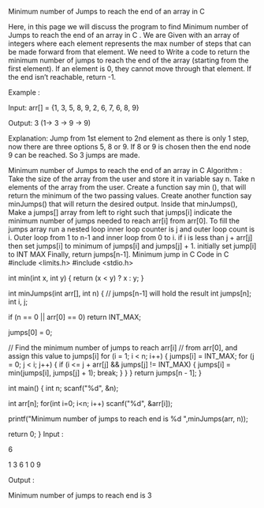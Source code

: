 Minimum number of Jumps to reach the end of an array in C
 

Here, in this page we will discuss the program to find Minimum number of Jumps to reach the end of an array in C . We are Given with an array of integers where each element represents the max number of steps that can be made forward from that element. We need to Write a code to return the minimum number of jumps to reach the end of the array (starting from the first element). If an element is 0, they cannot move through that element. If the end isn’t reachable, return -1.

Example :

Input: arr[] = {1, 3, 5, 8, 9, 2, 6, 7, 6, 8, 9}

Output: 3 (1-> 3 -> 9 -> 9)

Explanation: Jump from 1st element to 2nd element as there is only 1 step, now there are three options 5, 8 or 9. If 8 or 9 is chosen then the end node 9 can be reached. So 3 jumps are made.

Minimum number of Jumps to reach the end of an array in C
Algorithm :
Take the size of the array from the user and store it in variable say n.
Take n elements of the array from the user.
Create a function say min (), that will return the minimum of the two passing values.
Create another function say minJumps() that will return the desired output.
Inside that minJumps(), Make a jumps[] array from left to right such that jumps[i] indicate the minimum number of jumps needed to reach arr[i] from arr[0].
To fill the jumps array run a nested loop inner loop counter is j and outer loop count is i.
Outer loop from 1 to n-1 and inner loop from 0 to i.
if i is less than j + arr[j] then set jumps[i] to minimum of jumps[i] and jumps[j] + 1. initially set jump[i] to INT MAX
Finally, return jumps[n-1].
Minimum jump in C
Code in C
#include <limits.h>
#include <stdio.h>

int min(int x, int y) { return (x < y) ? x : y; }

int minJumps(int arr[], int n)
{
  // jumps[n-1] will hold the result
  int jumps[n];
  int i, j;

  if (n == 0 || arr[0] == 0)
   return INT_MAX;

  jumps[0] = 0;

  // Find the minimum number of jumps to reach arr[i]
  // from arr[0], and assign this value to jumps[i]
  for (i = 1; i < n; i++) {
     jumps[i] = INT_MAX;
     for (j = 0; j < i; j++) {
         if (i <= j + arr[j] && jumps[j] != INT_MAX) {
           jumps[i] = min(jumps[i], jumps[j] + 1);
           break;
         }
      }
   }
return jumps[n - 1];
}

int main()
{
  int n;
  scanf("%d", &n);
  
  int arr[n];
  for(int i=0; i<n; i++) 
    scanf("%d", &arr[i]);

  printf("Minimum number of jumps to reach end is %d ",minJumps(arr, n));

  return 0;
}
Input :

6

1 3 6 1 0 9

Output :

Minimum number of jumps to reach end is 3
